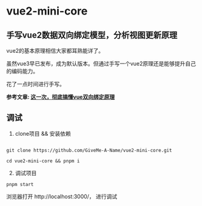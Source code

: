 # vue2-mini-core

## 手写vue2数据双向绑定模型，分析视图更新原理

vue2的基本原理相信大家都耳熟能详了。

虽然vue3早已发布，成为默认版本。但通过手写一个vue2原理还是能够提升自己的编码能力。

花了一点时间进行手写。

**参考文章: [这一次，彻底搞懂vue双向绑定原理](https://juejin.cn/post/7065967379095748638)**
 
## 调试

1. clone项目 && 安装依赖
 
```shell

git clone https://github.com/GiveMe-A-Name/vue2-mini-core.git

cd vue2-mini-core && pnpm i

```

2. 调试项目

```shell
pnpm start
```
浏览器打开 http://localhost:3000/， 进行调试 